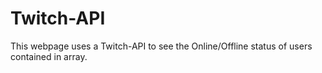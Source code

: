 # Twitch-API

This webpage uses a Twitch-API to see the Online/Offline status of users contained in array.